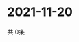 # 2021-11-20
  共 0条

  <!-- BEGIN -->
  <!-- 最后更新时间Sat Nov 20 2021 08:05:16 GMT+0000 (Coordinated Universal Time) -->
  
  <!-- END -->
  
  